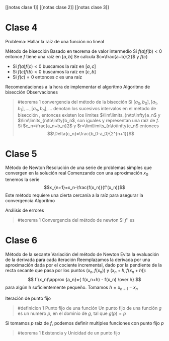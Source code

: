 [[notas clase 1]]
[[notas clase 2]]
[[notas clase 3]]
# Clase 4
Problema: Hallar la raíz de una función no lineal

Método de bisección
Basado en teorema de valor intermedio
Si $f(a)f(b)\lt0$ entonce $f$ tiene una raíz en $[a,b]$ 
Se calcula $c=\frac{a+b}{2}$ y $f(c)$ 
- Si $f(a)f(c)\lt0$ buscamos la raíz en $[a,c]$
- Si $f(c)f(b)\lt0$ buscamos la raíz en $[c,b]$ 
- Si $f(c)=0$ entonces $c$ es una raíz

Recomendaciones a la hora de implementar el algoritmo
Algoritmo de bisección
Observaciones

> #teorema 1 convergencia del método de la bisección
> Si $[a_0,b_0],[a_1,b_1],\dots,[a_n,b_n],\dots$ denotan los sucesivos intervalos en el método de bisección , entonces existen los limites $\lim\limits_{n\to\infty}a_n$ y $\lim\limits_{n\to\infty}b_n$, son iguales y representan una raíz de $f$. Si $c_n=\frac{a_n+b_n}2$ y $r=\lim\limits_{n\to\infty}c_n$ entonces $$\Delta{c_n}=\frac{b_0-a_0}{2^{n+1}}$$

# Clase 5
Método de Newton
Resolución de una serie de problemas simples que convergen en la solución real
Comenzando con una aproximación $x_0$ tenemos la serie
$$x_{n+1}=x_n-\frac{f(x_n)}{f'(x_n)}$$
Este método requiere una cierta cercanía a la raíz para asegurar la convergencia
Algoritmo

Análisis de errores

> #teorema 1 Convergencia del método de newton
> Si $f''$ es 

# Clase 6
Método de la secante
Variación del método de Newton
Evita la evaluación de la derivada para cada iteración
Reemplazamos la derivada por una aproximación dada por el cociente incremental, dado por la pendiente de la recta secante que pasa por los puntos $(x_n,f(x_n))$ y $(x_n+h,f(x_n+h))$:
$$
f´(x_n)\approx {a_n}={ f(x_n+h) - f(x_n) \over h} 
$$
para algún h suficientemente pequeño. Tomamos $h=x_{n-1}-x_n$

Iteración de punto fijo
> #definicion 1 Punto fijo de una función
> Un punto fijo de una función $g$ es un numero $p$, en el dominio de $g$, tal que $g(p)=p$

Si tomamos $p$ raíz de $f$, podemos definir multiples funciones con punto fijo $p$  

> #teorema 1 Existencia y Unicidad de un punto fijo